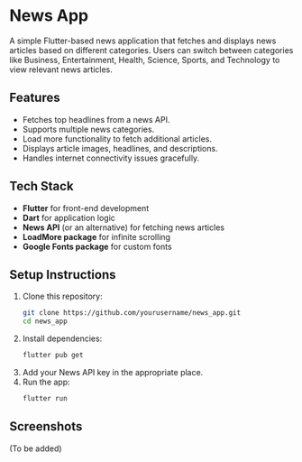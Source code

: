 # News App

A simple Flutter-based news application that fetches and displays news articles based on different categories. Users can switch between categories like Business, Entertainment, Health, Science, Sports, and Technology to view relevant news articles.

## Features
- Fetches top headlines from a news API.
- Supports multiple news categories.
- Load more functionality to fetch additional articles.
- Displays article images, headlines, and descriptions.
- Handles internet connectivity issues gracefully.

## Tech Stack
- **Flutter** for front-end development
- **Dart** for application logic
- **News API** (or an alternative) for fetching news articles
- **LoadMore package** for infinite scrolling
- **Google Fonts package** for custom fonts

## Setup Instructions
1. Clone this repository:
   ```bash
   git clone https://github.com/yourusername/news_app.git
   cd news_app
   ```
2. Install dependencies:
   ```bash
   flutter pub get
   ```
3. Add your News API key in the appropriate place.
4. Run the app:
   ```bash
   flutter run
   ```

## Screenshots
(To be added)

